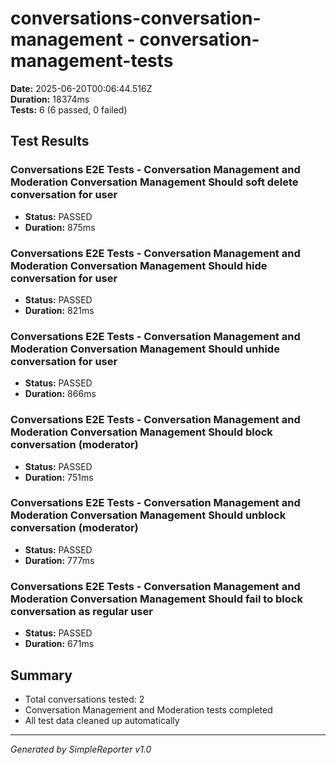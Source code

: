# conversations-conversation-management - conversation-management-tests

**Date:** 2025-06-20T00:06:44.516Z  
**Duration:** 18374ms  
**Tests:** 6 (6 passed, 0 failed)

## Test Results


### Conversations E2E Tests - Conversation Management and Moderation Conversation Management Should soft delete conversation for user
- **Status:** PASSED
- **Duration:** 875ms



### Conversations E2E Tests - Conversation Management and Moderation Conversation Management Should hide conversation for user
- **Status:** PASSED
- **Duration:** 821ms



### Conversations E2E Tests - Conversation Management and Moderation Conversation Management Should unhide conversation for user
- **Status:** PASSED
- **Duration:** 866ms



### Conversations E2E Tests - Conversation Management and Moderation Conversation Management Should block conversation (moderator)
- **Status:** PASSED
- **Duration:** 751ms



### Conversations E2E Tests - Conversation Management and Moderation Conversation Management Should unblock conversation (moderator)
- **Status:** PASSED
- **Duration:** 777ms



### Conversations E2E Tests - Conversation Management and Moderation Conversation Management Should fail to block conversation as regular user
- **Status:** PASSED
- **Duration:** 671ms



## Summary

- Total conversations tested: 2
- Conversation Management and Moderation tests completed
- All test data cleaned up automatically

---
*Generated by SimpleReporter v1.0*
